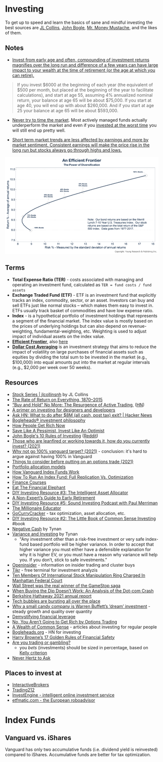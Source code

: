 # Investing

To get up to speed and learn the basics of sane and mindful investing the best sources are [JL Collins](https://jlcollinsnh.com/stock-series/), [John Bogle](https://www.bogleheads.org/wiki/Bogleheads%C2%AE_investment_philosophy), [Mr. Money Mustache](https://www.mrmoneymustache.com/2012/01/13/the-shockingly-simple-math-behind-early-retirement/), and the likes of them.

## Notes

- [Invest from early age and often, compounding of investment returns magnifies over the long run and difference of a few years can have large impact to your wealth at the time of retirement (or the age at which you can retire).](https://www.bogleheads.org/wiki/Importance_of_saving_early)

> If you invest $6000 at the beginning of each year (the equivalent of $500 per month, but placed at the beginning of the year to facilitate calculations), and start at age 55, assuming 4% annualized nominal return, your balance at age 65 will be about $75,000. If you start at age 40, you will end up with about $260,000. And if you start at age 25 your balance at age 65 will be about $593,000.

- [Never try to time the market](https://www.bogleheads.org/wiki/US_mutual_fund_performance_studies). Most actively managed funds actually underperform the market and even if you [invested at the worst time](https://seekingalpha.com/article/4164665-worst-investor-ever) you will still end up pretty well.

- [Short term market trends are less affected by earnings and more by market sentiment. Consistent earnings will make the price rise in the long run but stocks always go through highs and lows.](https://www.reddit.com/r/stocks/comments/ngcedr/can_anyone_explain_why_earnings_no_longer_matter/)

![Portfolio diversification efficient frontier](/static/efficient_frontier_diversification.png)

## Terms

- **Total Expense Ratio (TER)** - costs associated with managing and operating an investment fund, calculated as `TER = fund costs / fund assets`
- **Exchange Traded Fund (ETF)** - ETF is an investment fund that explicitly tracks an index, commodity, sector, or an asset. Investors can buy and sell ETFs just like normal stocks – which makes them easy to invest in. ETFs usually track basket of commodities and have low expense ratio.
- **Index** - is a hypothetical portfolio of investment holdings that represents a segment of the financial market. The index value is mostly based on the prices of underlying holdings but can also depend on revenue-weighting, fundamental-weighting, etc. Weighting is used to adjust impact of individual assets on the index value.
- [**Efficient Frontier**](https://en.wikipedia.org/wiki/Efficient_frontier), also [here](https://www.investopedia.com/terms/e/efficientfrontier.asp#:~:text=The%20efficient%20frontier%20is%20the,for%20the%20level%20of%20risk.)
- [**Dollar Cost Averaging**](https://en.wikipedia.org/wiki/Dollar_cost_averaging) is an investment strategy that aims to reduce the impact of volatility on large purchases of financial assets such as equities by dividing the total sum to be invested in the market (e.g., $100,000) into equal amounts put into the market at regular intervals (e.g., $2,000 per week over 50 weeks).

## Resources

- [Stock Series | jlcollinsnh](https://jlcollinsnh.com/stock-series/) by JL Collins
- [The Rate of Return on Everything, 1870–2015](https://www.nber.org/papers/w24112.pdf)
- [“Buy and Hold” No More: The Resurgence of Active Trading](https://a16z.com/2021/03/29/active-trading/), ([HN](https://news.ycombinator.com/item?id=26763998))
- [A primer on investing for designers and developers](https://brianlovin.com/overthought/investing-for-designers-and-developers)
- [Ask HN: What to do after $8M (all cash, post tax) exit? | Hacker News](https://news.ycombinator.com/item?id=18600220)
- [Bogleheads® investment philosophy](https://www.bogleheads.org/wiki/Bogleheads%C2%AE_investment_philosophy)
- [How People Get Rich Now](http://paulgraham.com/richnow.html)
- [Save Like A Pessimist, Invest Like An Optimist](https://www.collaborativefund.com/blog/save-like-a-pessimist-invest-like-an-optimist/)
- [John Bogle's 10 Rules of Investing](https://www.youtube.com/watch?v=ItmmwvCBJqg) ([Reddit](https://www.reddit.com/r/Bogleheads/comments/mp2eve/john_bogles_10_rules_of_investing_founder_of/))
- [Those who are leanfired or working towards it, how do you currently invest? (2021)](https://www.reddit.com/r/leanfire/comments/mpvk0o/those_who_are_leanfired_or_working_towards_it_how/)
- [Why not go 100% vanguard target? (2021)](https://www.reddit.com/r/Bogleheads/comments/my6tux/why_not_go_100_vanguard_target/) - conclusion: it's hard to argue against having 100% in Vanguard
- [Things to consider before putting on an options trade (2021)](https://www.reddit.com/r/options/comments/n13xal/things_to_consider_before_putting_on_an_options/)
- [Portfolio allocation models](https://personal.vanguard.com/us/insights/saving-investing/model-portfolio-allocations)
- [How Vanguard Index Funds Work](https://www.investopedia.com/articles/investing/111715/how-vanguard-index-funds-work.asp)
- [How To Run An Index Fund: Full Replication Vs. Optimization](https://www.etf.com/etf-education-center/etf-basics/how-to-run-an-index-fund-full-replication-vs-optimization)
- [Finance Courses](https://www.classcentral.com/subject/finance)
- [Eat The Financial Elephant](https://eatthefinancialelephant.com/)
- [DIY Investing Resource #3: The Intelligent Asset Allocator](https://www.caniretireyet.com/diy-investing-intelligent-asset-allocator/)
- [A Non-Expert’s Guide to Early Retirement](https://eatthefinancialelephant.com/a-non-experts-guide-to-early-retirement/)
- [DIY Investing Resource #5: Sound Investing Podcast with Paul Merriman](https://eatthefinancialelephant.com/diy-investing-resource-5-sound-investing-podcast-with-paul-merriman/)
- [The Millionaire Educator](https://www.millionaireeducator.com/)
- [GoCurryCracker](https://www.gocurrycracker.com/) - tax optimization, asset allocation, etc.
- [DIY Investing Resource #2: The Little Book of Common Sense Investing](https://www.caniretireyet.com/little-book-common-sense-investing/) #book
- [Negative Cash](https://tynan.com/negative/) by Tynan
- [Variance and Investing](https://tynan.com/variance/) by Tynan
  - "Any investment other than a risk-free investment or very safe index-fund based portfolio will be higher variance.
    In order to accept that higher variance you must either have a defensible explanation for why it is higher EV, or you must have a reason why variance will help you.
    If you don’t, stick to safe investments."
- [Openinsider](http://openinsider.com/) - information on insider trading and cluster buys
- [Tikr](https://tikr.com/) - free terminal for investment analyzis
- [Ten Members Of International Stock Manipulation Ring Charged In Manhattan Federal Court](https://www.justice.gov/usao-sdny/pr/ten-members-international-stock-manipulation-ring-charged-manhattan-federal-court)
- [Wall Street was the real winner of the GameStop saga](https://www.economist.com/culture/2022/02/05/wall-street-was-the-real-winner-of-the-gamestop-saga)
- [When Buying the Dip Doesn’t Work: An Analysis of the Dot-com Crash](https://endlessmetrics.substack.com/p/when-buying-the-dip-doesnt-work-an)
- [Berkshire Hathaway 2021 annual report](https://www.berkshirehathaway.com/2021ar/2021ar.pdf)
- [Tech bubbles are bursting all over the place](https://archive.is/qziMw)
- [Why a small candy company is Warren Buffett’s ‘dream’ investment](https://thehustle.co/how-a-small-candy-company-became-warren-buffetts-dream-investment/) -
  steady growth and quality over quantity
- [Demystifying financial leverage](https://bam.kalzumeus.com/archive/demystifying-financial-leverage/)
- [No, You Aren’t Going to Get Rich by Options Trading](https://jacobin.com/2022/11/options-trading-stock-market-inequality)
- [A Wealth of Common Sense](https://awealthofcommonsense.com) - articles about investing for regular people
- [Bogleheads.org](Bogleheads.org) - HN for investing
- [Harry Browne’s 17 Golden Rules of Financial Safety](https://thetaoofwealth.wordpress.com/2013/02/17/harry-brownes-17-golden-rules-of-financial-safety/)
- [Are you trading or gambling?](https://investinglessons.substack.com/p/are-you-trading-or-gambling)
  - you _bets_ (investments) should be sized in percentage, based on [Kelly criterion](https://en.wikipedia.org/wiki/Kelly_criterion)
- [Never Hertz to Ask](https://alexdanco.com/2020/06/14/never-hertz-to-ask/)

## Places to invest at

- [InteractiveBrokers](https://www.interactivebrokers.co.uk/en/home.php)
- [Trading212](https://www.trading212.com/)
- [InvestEngine - intelligent online investment service](https://investengine.com/)
- [etfmatic.com - the European roboadvisor](https://etfmatic.com/)

# Index Funds

## Vanguard vs. iShares

Vanguard has only two accumulative funds (i.e. dividend yield is reinvested) compared to iShares. Accumulative funds are better for tax optimization.


